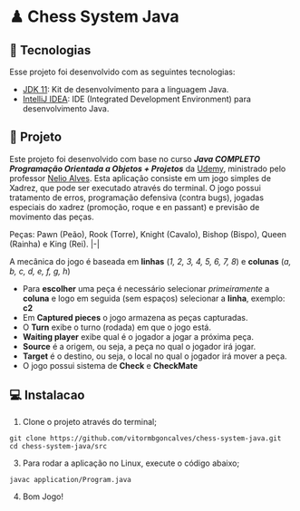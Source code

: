# ♟ Chess System Java

## 🚀 Tecnologias

Esse projeto foi desenvolvido com as seguintes tecnologias:

- [JDK 11](https://www.oracle.com/br/java/technologies/javase-jdk11-downloads.html): Kit de desenvolvimento para a linguagem Java.
- [IntelliJ IDEA](https://www.jetbrains.com/pt-br/idea/): IDE (Integrated Development Environment) para desenvolvimento Java.

## 💾 Projeto
Este projeto foi desenvolvido com base no curso  *__Java COMPLETO Programação Orientada a Objetos + Projetos__* da [Udemy](https://www.udemy.com/course/java-curso-completo/), ministrado pelo professor [Nelio Alves](https://github.com/acenelio).
Esta aplicação consiste em um jogo simples de Xadrez, que pode ser executado através do terminal. O jogo possui tratamento de erros, programação defensiva (contra bugs), jogadas especiais do xadrez (promoção, roque e en passant) e previsão de movimento das peças.

Peças: Pawn (Peão), Rook (Torre), Knight (Cavalo), Bishop (Bispo), Queen (Rainha) e King (Rei).
|-|

A mecânica do jogo é baseada em **linhas** (_1, 2, 3, 4, 5, 6, 7, 8_) e **colunas** (_a, b, c, d, e, f, g, h_)
- Para **escolher** uma peça é necessário selecionar _primeiramente_ a **coluna** e logo em seguida (sem espaços) selecionar a **linha**, exemplo: **c2**
- Em **Captured pieces** o jogo armazena as peças capturadas.
- O **Turn** exibe o turno (rodada) em que o jogo está.
- **Waiting player** exibe qual é o jogador a jogar a próxima peça.
- **Source** é a origem, ou seja, a peça no qual o jogador irá jogar.
- **Target** é o destino, ou seja, o local no qual o jogador irá mover a peça.
- O jogo possui sistema de **Check** e **CheckMate**

## 💻  Instalacao

1. Clone o projeto através do terminal;

```shell
git clone https://github.com/vitormbgoncalves/chess-system-java.git
cd chess-system-java/src
```

3. Para rodar a aplicação no Linux, execute o código abaixo;

```shell
javac application/Program.java
```

4. Bom Jogo!
